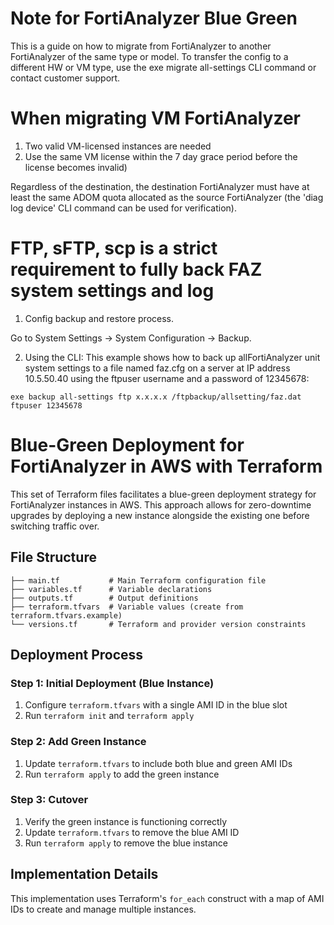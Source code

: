 # Note for FortiAnalyzer Blue Green

This is a guide on how to migrate from FortiAnalyzer to another FortiAnalyzer of the same type or model. To transfer the config to a different HW or VM type, use the exe migrate all-settings CLI command or contact customer support.

# When migrating VM FortiAnalyzer 

1. Two valid VM-licensed instances are needed
2. Use the same VM license within the 7 day grace period before the license becomes invalid)

Regardless of the destination, the destination FortiAnalyzer must have at least the same ADOM quota allocated as the source FortiAnalyzer (the 'diag log device' CLI command can be used for verification).

# FTP, sFTP, scp is a strict requirement to fully back FAZ system settings and log

1. Config backup and restore process.

Go to System Settings -> System Configuration -> Backup.

2. Using the CLI:
This example shows how to back up allFortiAnalyzer unit system settings to a file named faz.cfg on a server at IP address 10.5.50.40 using the ftpuser username and a password of 12345678:

```
exe backup all-settings ftp x.x.x.x /ftpbackup/allsetting/faz.dat ftpuser 12345678
```

# Blue-Green Deployment for FortiAnalyzer in AWS with Terraform

This set of Terraform files facilitates a blue-green deployment strategy for FortiAnalyzer instances in AWS. This approach allows for zero-downtime upgrades by deploying a new instance alongside the existing one before switching traffic over.

## File Structure

```
├── main.tf           # Main Terraform configuration file
├── variables.tf      # Variable declarations
├── outputs.tf        # Output definitions
├── terraform.tfvars  # Variable values (create from terraform.tfvars.example)
└── versions.tf       # Terraform and provider version constraints
```

## Deployment Process

### Step 1: Initial Deployment (Blue Instance)
1. Configure `terraform.tfvars` with a single AMI ID in the blue slot
2. Run `terraform init` and `terraform apply`

### Step 2: Add Green Instance
1. Update `terraform.tfvars` to include both blue and green AMI IDs
2. Run `terraform apply` to add the green instance

### Step 3: Cutover
1. Verify the green instance is functioning correctly
2. Update `terraform.tfvars` to remove the blue AMI ID
3. Run `terraform apply` to remove the blue instance

## Implementation Details

This implementation uses Terraform's `for_each` construct with a map of AMI IDs to create and manage multiple instances.
